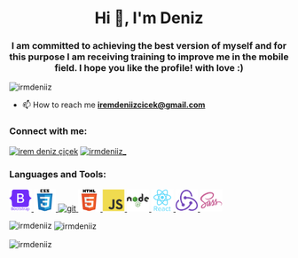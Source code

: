 
<h1 align="center">Hi 👋, I'm Deniz</h1>
<h3 align="center">I am committed to achieving the best version of myself and for this purpose I am receiving training to improve me in the mobile field. I hope you like the profile! with love :)</h3>

<p align="left"> <img src="https://komarev.com/ghpvc/?username=irmdeniiz&label=Profile%20views&color=0e75b6&style=flat" alt="irmdeniiz" /> </p>

- 📫 How to reach me **iremdeniizcicek@gmail.com**

<h3 align="left">Connect with me:</h3>
<p align="left">
<a href="www.linkedin.com/in/iremdenizcicek/" target="blank"><img align="center" src="https://raw.githubusercontent.com/rahuldkjain/github-profile-readme-generator/master/src/images/icons/Social/linked-in-alt.svg" alt="i̇rem deniz çiçek" height="30" width="40" /></a>
<a href="https://instagram.com/irmdeniiz_" target="blank"><img align="center" src="https://raw.githubusercontent.com/rahuldkjain/github-profile-readme-generator/master/src/images/icons/Social/instagram.svg" alt="irmdeniiz_" height="30" width="40" /></a>
</p>

<h3 align="left">Languages and Tools:</h3>
<p align="left"> <a href="https://getbootstrap.com" target="_blank" rel="noreferrer"> <img src="https://raw.githubusercontent.com/devicons/devicon/master/icons/bootstrap/bootstrap-plain-wordmark.svg" alt="bootstrap" width="40" height="40"/> </a> <a href="https://www.w3schools.com/css/" target="_blank" rel="noreferrer"> <img src="https://raw.githubusercontent.com/devicons/devicon/master/icons/css3/css3-original-wordmark.svg" alt="css3" width="40" height="40"/> </a> <a href="https://git-scm.com/" target="_blank" rel="noreferrer"> <img src="https://www.vectorlogo.zone/logos/git-scm/git-scm-icon.svg" alt="git" width="40" height="40"/> </a> <a href="https://www.w3.org/html/" target="_blank" rel="noreferrer"> <img src="https://raw.githubusercontent.com/devicons/devicon/master/icons/html5/html5-original-wordmark.svg" alt="html5" width="40" height="40"/> </a> <a href="https://developer.mozilla.org/en-US/docs/Web/JavaScript" target="_blank" rel="noreferrer"> <img src="https://raw.githubusercontent.com/devicons/devicon/master/icons/javascript/javascript-original.svg" alt="javascript" width="40" height="40"/> </a> <a href="https://nodejs.org" target="_blank" rel="noreferrer"> <img src="https://raw.githubusercontent.com/devicons/devicon/master/icons/nodejs/nodejs-original-wordmark.svg" alt="nodejs" width="40" height="40"/> </a> <a href="https://reactjs.org/" target="_blank" rel="noreferrer"> <img src="https://raw.githubusercontent.com/devicons/devicon/master/icons/react/react-original-wordmark.svg" alt="react" width="40" height="40"/> </a> <a href="https://redux.js.org" target="_blank" rel="noreferrer"> <img src="https://raw.githubusercontent.com/devicons/devicon/master/icons/redux/redux-original.svg" alt="redux" width="40" height="40"/> </a> <a href="https://sass-lang.com" target="_blank" rel="noreferrer"> <img src="https://raw.githubusercontent.com/devicons/devicon/master/icons/sass/sass-original.svg" alt="sass" width="40" height="40"/> </a> </p>

<p><img align="left" src="https://github-readme-stats.vercel.app/api/top-langs?username=irmdeniiz&show_icons=true&locale=en&layout=compact" alt="irmdeniiz" /></p>

<p>&nbsp;<img align="center" src="https://github-readme-stats.vercel.app/api?username=irmdeniiz&show_icons=true&locale=en" alt="irmdeniiz" /></p>

<p><img align="center" src="https://github-readme-streak-stats.herokuapp.com/?user=irmdeniiz&" alt="irmdeniiz" /></p>
